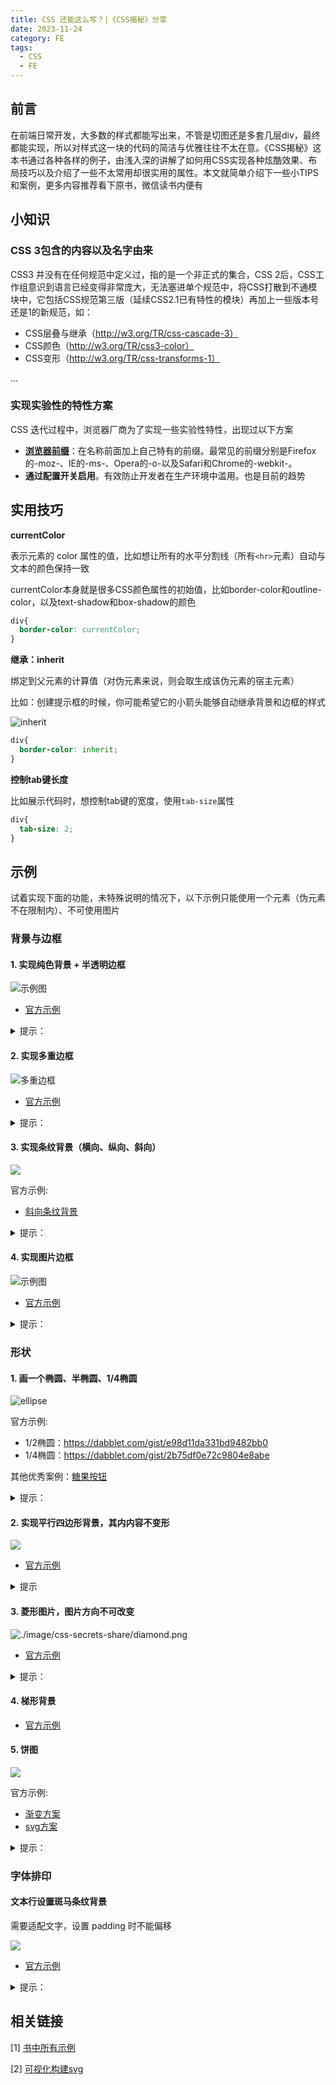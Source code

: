 ```yaml
---
title: CSS 还能这么写？|《CSS揭秘》分享
date: 2023-11-24
category: FE
tags:
  - CSS
  - FE
---
```


<!-- more -->

## 前言

在前端日常开发，大多数的样式都能写出来，不管是切图还是多套几层div，最终都能实现，所以对样式这一块的代码的简洁与优雅往往不太在意。《CSS揭秘》这本书通过各种各样的例子，由浅入深的讲解了如何用CSS实现各种炫酷效果、布局技巧以及介绍了一些不太常用却很实用的属性。本文就简单介绍下一些小TIPS和案例，更多内容推荐看下原书，微信读书内便有

## 小知识

### CSS 3包含的内容以及名字由来

CSS3 并没有在任何规范中定义过，指的是一个非正式的集合，CSS 2后，CSS工作组意识到语言已经变得非常庞大，无法塞进单个规范中，将CSS打散到不通模块中，它包括CSS规范第三版（延续CSS2.1已有特性的模块）再加上一些版本号还是1的新规范，如：

- CSS层叠与继承（http://w3.org/TR/css-cascade-3）
- CSS颜色（http://w3.org/TR/css3-color）
- CSS变形（http://w3.org/TR/css-transforms-1）

...


### 实现实验性的特性方案

CSS 迭代过程中，浏览器厂商为了实现一些实验性特性，出现过以下方案

- **[浏览器前缀](https://developer.mozilla.org/zh-CN/docs/Glossary/Vendor_Prefix)**：在名称前面加上自己特有的前缀。最常见的前缀分别是Firefox的-moz-、IE的-ms-、Opera的-o-以及Safari和Chrome的-webkit-。
- **通过配置开关启用**。有效防止开发者在生产环境中滥用。也是目前的趋势


## 实用技巧

**currentColor**

表示元素的 color 属性的值，比如想让所有的水平分割线（所有`<hr>`元素）自动与文本的颜色保持一致

currentColor本身就是很多CSS颜色属性的初始值，比如border-color和outline-color，以及text-shadow和box-shadow的颜色

```css
div{
  border-color: currentColor;
}
```

**继承：inherit**

绑定到父元素的计算值（对伪元素来说，则会取生成该伪元素的宿主元素）

比如：创建提示框的时候，你可能希望它的小箭头能够自动继承背景和边框的样式

![inherit](./image/skill-inherit.png)

```css
div{
  border-color: inherit;
}
```

**控制tab键长度**

比如展示代码时，想控制tab键的宽度，使用`tab-size`属性

```css
div{
  tab-size: 2;
}
```

## 示例

试着实现下面的功能，未特殊说明的情况下，以下示例只能使用一个元素（伪元素不在限制内）、不可使用图片

### 背景与边框

#### 1. 实现纯色背景 + 半透明边框 

![示例图](./image/css-secrets-share/background-clip.png)

- [官方示例](https://dabblet.com/gist/012289cc14106a1bd7a5)

<details>
<summary>
提示：
</summary>

使用background-clip

</details>

#### 2. 实现多重边框

![多重边框](./image/css-secrets-share/multi_border.png)

- [官方示例](http://dabblet.com/gist/525eb8e9cdade71723c1)

<!-- 本地：./css-secrets/multi-border.html -->

<details>
<summary>
提示：
</summary>
<pre>
使用 box-shadow 或 outline。
注意：box-shadow 阴影本身不占空间，需要设置多余间距，或使用inset改为内阴影
</pre>
</details>

#### 3. 实现条纹背景（横向、纵向、斜向）

![](./image/css-secrets-share/20240306220659.png)

<!-- 本地：./css-secrets/multi-color-bg.html -->

官方示例:
- [斜向条纹背景](https://dabblet.com/gist/abeab80934fc26e6538e)

<!-- linear-gradient 用书中解释 -->
<details>
<summary>
提示：
</summary>

linear-gradient 可以调整颜色的开始位置，使颜色突变，实现条纹效果，位置设置为0时等同于上一个颜色的位置

repeating-linear-gradient: 在所有方向上重复渐变以覆盖其整个容器

```css
background: linear-gradient(#363 10px, #636 0, #636 20px)
```
</details>

#### 4. 实现图片边框

![示例图](./image/css-secrets-share/img-border.png)

<!-- 本地：./css-secrets/img-border.html -->

- [官方示例](https://dabblet.com/gist/55b5f131c45702a55684)

<details>
<summary>
提示：
</summary>
background-origin: 设置背景图的原点位置的背景相对区域
</details>

<!-- 六 复杂背景：棋盘效果、圆点背景、8 实现行军蚁边框效果 https://dabblet.com/gist/f26dddc71730c3847153 -->


### 形状

#### 1. 画一个椭圆、半椭圆、1/4椭圆

![ellipse](./image/css-secrets-share/ellipse.png)

官方示例:

- 1/2椭圆：https://dabblet.com/gist/e98d11da331bd9482bb0
- 1/4椭圆：https://dabblet.com/gist/2b75df0e72c9804e8abe

<!-- 本地：./css-secrets/circle-shape.html   -->

其他优秀案例：[糖果按钮](https://simurai.com/archive/buttons/#markup)  

<details>
<summary>
提示：
</summary>

border-radius 可以指定水平半径、垂直半径

</details>

#### 2. 实现平行四边形背景，其内内容不变形

![](./image/css-secrets-share/parallelograms.png)

- [官方示例](https://play.csssecrets.io/parallelograms-pseudo)

<!-- 本地：./css-secrets/shape.html -->

<details>
<summary>提示</summary>
伪元素、transform(skew)
</details>

#### 3. 菱形图片，图片方向不可改变

![./image/css-secrets-share/diamond.png](./image/css-secrets-share/20240318172603.png)

- [官方示例](https://play.csssecrets.io/diamond-clip)

<!-- 本地：./css-secrets/shape.html -->

<details>
<summary>
提示：
</summary>

[clip-path](https://developer.mozilla.org/zh-CN/docs/Web/CSS/clip-path)属性，使用裁剪方式创建元素的可显示区域。区域内的部分显示，区域外的隐藏

</details>

#### 4. 梯形背景

- [官方示例](http://play.csssecrets.io/trapezoid-tabs)


#### 5. 饼图

![](./image/css-secrets-share/20240306221618.png)

<!-- 本地：./css-secrets/pie.html -->

官方示例:
- [渐变方案](https://play.csssecrets.io/pie-static)
- [svg方案](https://play.csssecrets.io/pie-svg)


<details>
<summary>提示：</summary>

方案一：条纹背景 + 椭圆

为了方便的设置比例可以用负的动画延时值来控制百分比

一个负的延时值是合法的。与0s的延时类似，它意味着动画会立即开始播放，但会自动前进到延时值的绝对值处，就好像动画在过去已经播放了指定的时间一样。因此实际效果就是动画跳过指定时间而从中间开始播放了。

方案二：svg 圆+stroke-dasharray

</details>



### 字体排印

<!-- #### 插入换行

play.csssecrets.io/line-breaks -->

#### 文本行设置斑马条纹背景

需要适配文字，设置 padding 时不能偏移

![](./image/css-secrets-share/20240306220851.png)

<!-- 本地：./css-secrets/zebra-lines.html -->

- [官方示例](https://play.csssecrets.io/zebra-lines)

<details>
<summary>提示：</summary>

渐变距离设置为行高

</details>

<!-- #### 文本下划线

#### 波浪下划线

https://play.csssecrets.io/wavy-underlines -->




## 相关链接

[1] [书中所有示例](https://play.csssecrets.io/)

[2] [可视化构建svg](https://yqnn.github.io/svg-path-editor/)




<!-- ### 视觉效果

#### 投影

单侧投影：play.csssecrets.io/shadow-one-side
临边投影：play.csssecrets.io/shadow-2-sides
双侧投影：play.csssecrets.io/shadow-opposite-sides

#### 毛玻璃效果

play.csssecrets.io/frosted-glass -->

<!-- #### 4. 切角效果

 -->